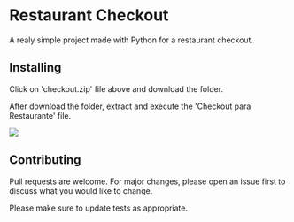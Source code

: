 # Restaurant Checkout

A realy simple project made with Python for a restaurant checkout.

## Installing

 Click on 'checkout.zip' file above and download the folder.
 
 After download the folder, extract and execute the 'Checkout para Restaurante' file.

![](https://user-images.githubusercontent.com/56608210/91247431-a7507f00-e728-11ea-814e-4e46d8bd8391.png)

## Contributing

Pull requests are welcome. For major changes, please open an issue first to discuss what you would like to change.

Please make sure to update tests as appropriate.
